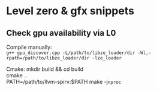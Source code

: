 # Level zero & gfx snippets

## Check gpu availability via L0

Compile manually:  
`g++ gpu_discover.cpp -L/path/to/libze_loader/dir -Wl,-rpath=/path/to/libze_loader/dir -lze_loader`

Cmake:
mkdir build && cd build  
cmake ..  
PATH=/path/to/llvm-spirv:$PATH make -j`nproc`